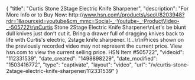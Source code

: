 {
    "title": "Curtis Stone 2Stage Electric Knife Sharpener",
    "description": "For More Info or to Buy Now: http:\/\/www.hsn.com\/products\/seo\/8203948?rdr=1&sourceid=youtube&cm_mmc=Social-_-Youtube-_-ProductVideo-_-505722\r\nCurtis Stone 2Stage Electric Knife Sharpener\nLet's be blunt dull knives just don't cut it. Bring a drawer full of dragging knives back to life with Curtis's electric, 2stage knife sharpener. It...\r\nPrices shown on the previously recorded video may not represent the current price.  View hsn.com to view the current selling price. HSN Item #505722",
    "videoid": "112331539",
    "date_created": "1498898229",
    "date_modified": "1503416772",
    "type": "captivate",
    "layout": "video",
    "url": "\/v\/curtis-stone-2stage-electric-knife-sharpener\/112331539"
}